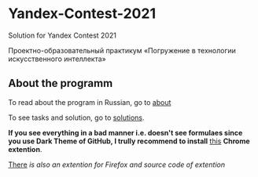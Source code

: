 # Yandex-Contest-2021

Solution for Yandex Contest 2021

Проектно-образовательный практикум «Погружение в технологии искусственного интеллекта»

## About the programm

To read about the program in Russian, go to [about](about/)

To see tasks and solution, go to [solutions](solutions/). 

**If you see everything in a bad manner i.e. doesn't see formulaes since you use Dark Theme of GitHub, I trully recommend to install** [this](https://chrome.google.com/webstore/detail/github-dark-theme/odkdlljoangmamjilkamahebpkgpeacp/) **Chrome extention**. 

[There](https://poychang.github.io/github-dark-theme/) *is also an extention for Firefox and source code of extention*